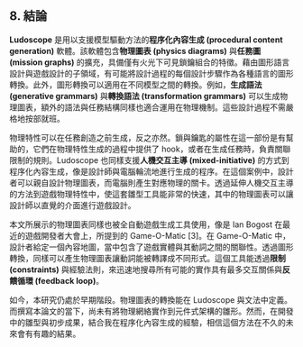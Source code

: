 ## 8. 結論

**Ludoscope** 是用以支援模型驅動方法的**程序化內容生成 (procedural content generation)** 軟體。該軟體包含**物理圖表 (physics diagrams)** 與**任務圖 (mission graphs)** 的擴充，具備僅有火光下可見鎖鑰組合的特徵。藉由圖形語言設計與遊戲設計的子領域，有可能將設計過程的每個設計步驟作為各種語言的圖形轉換。此外，圖形轉換可以適用在不同模型之間的轉換。例如，**生成語法 (generative grammars)** 與**轉換語法 (transformation grammars)** 可以生成物理圖表，額外的語法與任務結構同樣也適合運用在物理機制。這些設計過程不需嚴格地按部就班。

物理特性可以在任務創造之前生成，反之亦然。鎖與鑰匙的屬性在這一部份是有幫助的，它們在物理特性生成的過程中提供了 hook，或者在生成任務時，負責關聯限制的規則。Ludoscope 也同樣支援**人機交互主導 (mixed-initiative)** 的方式到程序化內容生成，像是設計師與電腦輪流地進行生成的程序。在這個案例中，設計者可以親自設計物理圖表，而電腦則產生對應物理的關卡。透過延伸人機交互主導的方法到遊戲物理特性中，使這套雛型工具能非常的快速，其中的物理圖表可以讓設計師以直覺的介面進行遊戲設計。

本文所展示的物理圖表同樣也被全自動遊戲生成工具使用，像是 Ian Bogost 在最近的遊戲開發者大會上，所提到的 Game-O-Matic [3]。在 Game-O-Matic 中，設計者給定一個內容地圖，當中包含了遊戲實體與其動詞之間的關聯性。透過圖形轉換，同樣可以產生物理圖表讓動詞能被轉譯成不同形式。這個工具能透過**限制 (constraints)** 與經驗法則，來迅速地搜尋所有可能的實作具有最多交互關係與**反饋循環 (feedback loop)**。

如今，本研究仍處於早期階段。物理圖表的轉換能在 Ludoscope 與文法中定義。而撰寫本論文的當下，尚未有將物理網絡實作到元件式架構的雛形。然而，在開發中的雛型與初步成果，結合我在程序化內容生成的經驗，相信這個方法在不久的未來會有有趣的結果。

